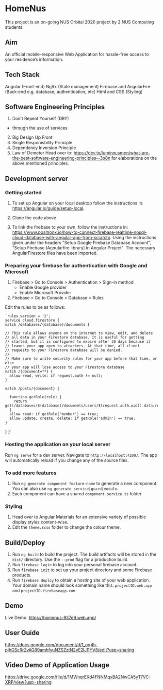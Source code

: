 # HomeNus

This project is an on-going NUS Orbital 2020 project by 2 NUS Computing students. 

## Aim 

An official mobile-responsive Web Application for hassle-free access to your residence’s information. 

## Tech Stack

Angular (Front-end)
NgRx (State management)
Firebase and AngularFire (Back-end e.g. database, authentication, etc)
Html and CSS (Styling)

## Software Engineering Principles

1. Don't Repeat Yourself (DRY) 
  - through the use of services
2. Big Design Up Front 
3. Single Responisbility Principle
4. Dependency Inversion Principle
5. Law of Demeter
Head over to: https://dev.to/luminousmen/what-are-the-best-software-engineering-principles--3p8n for elaborations on the above mentioned principles.

## Development server
### Getting started 

1. To set up Angular on your local desktop follow the instructions in: https://angular.io/guide/setup-local.

2. Clone the code above

3. To link the firebase to your own, follow the instructions in: https://www.positronx.io/how-to-connect-firebase-realtime-nosql-cloud-database-with-angular-app-from-scratch/.
    Using the instructions given under the headers "Setup Google Firebase Database Account", "Setup Firebase (Agnularfire library) in Angular Project". The necessary AngularFirestore files have been imported. 

### Preparing your firebase for authentication with Google and Microsoft

1. Firebase > Go to Console > Authentication > Sign-in method
   - Enable Google provider
   - Enable Microsoft Provider
2. Firebase > Go to Console > Database > Rules

Edit the rules to be as follows: 

    `rules_version = '2';
    service cloud.firestore {
    match /databases/{database}/documents {

    // This rule allows anyone on the internet to view, edit, and delete
    // all data in your Firestore database. It is useful for getting
    // started, but it is configured to expire after 30 days because it
    // leaves your app open to attackers. At that time, all client
    // requests to your Firestore database will be denied.
    //
    // Make sure to write security rules for your app before that time, or else
    // your app will lose access to your Firestore database
    match /{document=**} {
      allow read, write: if request.auth != null;
    }
    
    match /posts/{document} {
    	
      function getRole(role) {
      	return get(/databases/$(database)/documents/users/$(request.auth.uid)).data.roles[role]
      }
      allow read: if getRole('member') == true;
      allow update, create, delete: if getRole('admin') == true;
    }
  }
}`

### Hosting the application on your local server  

Run `ng serve` for a dev server. Navigate to `http://localhost:4200/`. The app will automatically reload if you change any of the source files.

### To add more features

1. Run `ng generate component feature-name` to generate a new component. You can also use `ng generate service|guard|module`.
2. Each component can have a shared `component.service.ts` folder 

### Styling 

1. Head over to Angular Materials for an extensive variety of possible display styles content-wise. 
2. Edit the `theme.scss` folder to change the colour theme.

## Build/Deploy

1. Run `ng build` to build the project. The build artifacts will be stored in the `dist/` directory. Use the `--prod` flag for a production build.
2. Run `firebase login` to log into your personal firebase account. 
3. Run `firebase init` to set up your project directory and some Firebase products.
4. Run `firebase deploy` to obtain a hosting site of your web application. Your domain name should look something like this: `projectID.web.app` and `projectID.firebaseapp.com`.

## Demo

Live Demo: https://homenus-937e9.web.app/

## User Guide 

https://docs.google.com/document/d/1_oq4h-pjhGScRr2vAG89amhfyuNZSZztN2yE2IJPYV8/edit?usp=sharing

## Video Demo of Application Usage

https://drive.google.com/file/d/1MWnqrEKd4FNNMqxBA2NwCA5yT7VC-XRP/view?usp=sharing

